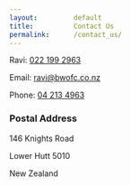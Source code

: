```yaml
---
layout:         default
title:          Contact Us
permalink:      /contact_us/
---
```


Ravi: [022 199 2963](tel:0221992963)

Email: [ravi@bwofc.co.nz](mailto:ravi@bwofc.co.nz)

Phone: [04 213 4963](tel:042134963)
 
### Postal Address

146 Knights Road

Lower Hutt 5010

New Zealand
